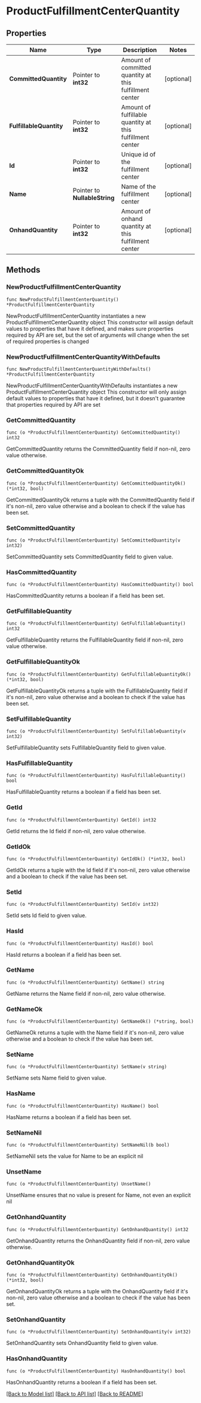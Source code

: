 # ProductFulfillmentCenterQuantity

## Properties

Name | Type | Description | Notes
------------ | ------------- | ------------- | -------------
**CommittedQuantity** | Pointer to **int32** | Amount of committed quantity at this fulfillment center | [optional] 
**FulfillableQuantity** | Pointer to **int32** | Amount of fulfillable quantity at this fulfillment center | [optional] 
**Id** | Pointer to **int32** | Unique id of the fulfillment center | [optional] 
**Name** | Pointer to **NullableString** | Name of the fulfillment center | [optional] 
**OnhandQuantity** | Pointer to **int32** | Amount of onhand quantity at this fulfillment center | [optional] 

## Methods

### NewProductFulfillmentCenterQuantity

`func NewProductFulfillmentCenterQuantity() *ProductFulfillmentCenterQuantity`

NewProductFulfillmentCenterQuantity instantiates a new ProductFulfillmentCenterQuantity object
This constructor will assign default values to properties that have it defined,
and makes sure properties required by API are set, but the set of arguments
will change when the set of required properties is changed

### NewProductFulfillmentCenterQuantityWithDefaults

`func NewProductFulfillmentCenterQuantityWithDefaults() *ProductFulfillmentCenterQuantity`

NewProductFulfillmentCenterQuantityWithDefaults instantiates a new ProductFulfillmentCenterQuantity object
This constructor will only assign default values to properties that have it defined,
but it doesn't guarantee that properties required by API are set

### GetCommittedQuantity

`func (o *ProductFulfillmentCenterQuantity) GetCommittedQuantity() int32`

GetCommittedQuantity returns the CommittedQuantity field if non-nil, zero value otherwise.

### GetCommittedQuantityOk

`func (o *ProductFulfillmentCenterQuantity) GetCommittedQuantityOk() (*int32, bool)`

GetCommittedQuantityOk returns a tuple with the CommittedQuantity field if it's non-nil, zero value otherwise
and a boolean to check if the value has been set.

### SetCommittedQuantity

`func (o *ProductFulfillmentCenterQuantity) SetCommittedQuantity(v int32)`

SetCommittedQuantity sets CommittedQuantity field to given value.

### HasCommittedQuantity

`func (o *ProductFulfillmentCenterQuantity) HasCommittedQuantity() bool`

HasCommittedQuantity returns a boolean if a field has been set.

### GetFulfillableQuantity

`func (o *ProductFulfillmentCenterQuantity) GetFulfillableQuantity() int32`

GetFulfillableQuantity returns the FulfillableQuantity field if non-nil, zero value otherwise.

### GetFulfillableQuantityOk

`func (o *ProductFulfillmentCenterQuantity) GetFulfillableQuantityOk() (*int32, bool)`

GetFulfillableQuantityOk returns a tuple with the FulfillableQuantity field if it's non-nil, zero value otherwise
and a boolean to check if the value has been set.

### SetFulfillableQuantity

`func (o *ProductFulfillmentCenterQuantity) SetFulfillableQuantity(v int32)`

SetFulfillableQuantity sets FulfillableQuantity field to given value.

### HasFulfillableQuantity

`func (o *ProductFulfillmentCenterQuantity) HasFulfillableQuantity() bool`

HasFulfillableQuantity returns a boolean if a field has been set.

### GetId

`func (o *ProductFulfillmentCenterQuantity) GetId() int32`

GetId returns the Id field if non-nil, zero value otherwise.

### GetIdOk

`func (o *ProductFulfillmentCenterQuantity) GetIdOk() (*int32, bool)`

GetIdOk returns a tuple with the Id field if it's non-nil, zero value otherwise
and a boolean to check if the value has been set.

### SetId

`func (o *ProductFulfillmentCenterQuantity) SetId(v int32)`

SetId sets Id field to given value.

### HasId

`func (o *ProductFulfillmentCenterQuantity) HasId() bool`

HasId returns a boolean if a field has been set.

### GetName

`func (o *ProductFulfillmentCenterQuantity) GetName() string`

GetName returns the Name field if non-nil, zero value otherwise.

### GetNameOk

`func (o *ProductFulfillmentCenterQuantity) GetNameOk() (*string, bool)`

GetNameOk returns a tuple with the Name field if it's non-nil, zero value otherwise
and a boolean to check if the value has been set.

### SetName

`func (o *ProductFulfillmentCenterQuantity) SetName(v string)`

SetName sets Name field to given value.

### HasName

`func (o *ProductFulfillmentCenterQuantity) HasName() bool`

HasName returns a boolean if a field has been set.

### SetNameNil

`func (o *ProductFulfillmentCenterQuantity) SetNameNil(b bool)`

 SetNameNil sets the value for Name to be an explicit nil

### UnsetName
`func (o *ProductFulfillmentCenterQuantity) UnsetName()`

UnsetName ensures that no value is present for Name, not even an explicit nil
### GetOnhandQuantity

`func (o *ProductFulfillmentCenterQuantity) GetOnhandQuantity() int32`

GetOnhandQuantity returns the OnhandQuantity field if non-nil, zero value otherwise.

### GetOnhandQuantityOk

`func (o *ProductFulfillmentCenterQuantity) GetOnhandQuantityOk() (*int32, bool)`

GetOnhandQuantityOk returns a tuple with the OnhandQuantity field if it's non-nil, zero value otherwise
and a boolean to check if the value has been set.

### SetOnhandQuantity

`func (o *ProductFulfillmentCenterQuantity) SetOnhandQuantity(v int32)`

SetOnhandQuantity sets OnhandQuantity field to given value.

### HasOnhandQuantity

`func (o *ProductFulfillmentCenterQuantity) HasOnhandQuantity() bool`

HasOnhandQuantity returns a boolean if a field has been set.


[[Back to Model list]](../README.md#documentation-for-models) [[Back to API list]](../README.md#documentation-for-api-endpoints) [[Back to README]](../README.md)



